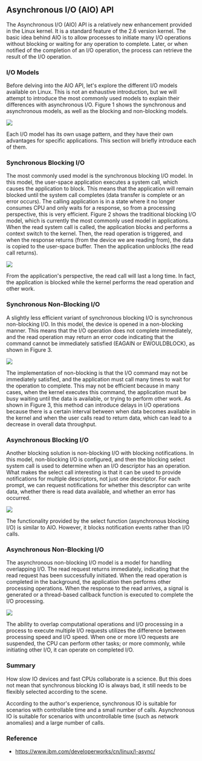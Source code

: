  
## Asynchronous I/O (AIO) API

The Asynchronous I/O (AIO) API is a relatively new enhancement provided in the Linux kernel. It is a standard feature of the 2.6 version kernel. The basic idea behind AIO is to allow processes to initiate many I/O operations without blocking or waiting for any operation to complete. Later, or when notified of the completion of an I/O operation, the process can retrieve the result of the I/O operation.

### I/O Models

Before delving into the AIO API, let's explore the different I/O models available on Linux. This is not an exhaustive introduction, but we will attempt to introduce the most commonly used models to explain their differences with asynchronous I/O. Figure 1 shows the synchronous and asynchronous models, as well as the blocking and non-blocking models.

![](figure1.gif)

Each I/O model has its own usage pattern, and they have their own advantages for specific applications. This section will briefly introduce each of them.

### Synchronous Blocking I/O

The most commonly used model is the synchronous blocking I/O model. In this model, the user-space application executes a system call, which causes the application to block. This means that the application will remain blocked until the system call completes (data transfer is complete or an error occurs). The calling application is in a state where it no longer consumes CPU and only waits for a response, so from a processing perspective, this is very efficient.
Figure 2 shows the traditional blocking I/O model, which is currently the most commonly used model in applications. When the read system call is called, the application blocks and performs a context switch to the kernel. Then, the read operation is triggered, and when the response returns (from the device we are reading from), the data is copied to the user-space buffer. Then the application unblocks (the read call returns).

![](figure2.gif)

From the application's perspective, the read call will last a long time. In fact, the application is blocked while the kernel performs the read operation and other work.

### Synchronous Non-Blocking I/O

A slightly less efficient variant of synchronous blocking I/O is synchronous non-blocking I/O. In this model, the device is opened in a non-blocking manner. This means that the I/O operation does not complete immediately, and the read operation may return an error code indicating that the command cannot be immediately satisfied (EAGAIN or EWOULDBLOCK), as shown in Figure 3.

![](figure3.gif)

The implementation of non-blocking is that the I/O command may not be immediately satisfied, and the application must call many times to wait for the operation to complete. This may not be efficient because in many cases, when the kernel executes this command, the application must be busy waiting until the data is available, or trying to perform other work. As shown in Figure 3, this method can introduce delays in I/O operations because there is a certain interval between when data becomes available in the kernel and when the user calls read to return data, which can lead to a decrease in overall data throughput.

### Asynchronous Blocking I/O

Another blocking solution is non-blocking I/O with blocking notifications. In this model, non-blocking I/O is configured, and then the blocking select system call is used to determine when an I/O descriptor has an operation. What makes the select call interesting is that it can be used to provide notifications for multiple descriptors, not just one descriptor. For each prompt, we can request notifications for whether this descriptor can write data, whether there is read data available, and whether an error has occurred.

![](figure4.gif)

The functionality provided by the select function (asynchronous blocking I/O) is similar to AIO. However, it blocks notification events rather than I/O calls.

### Asynchronous Non-Blocking I/O

The asynchronous non-blocking I/O model is a model for handling overlapping I/O. The read request returns immediately, indicating that the read request has been successfully initiated. When the read operation is completed in the background, the application then performs other processing operations. When the response to the read arrives, a signal is generated or a thread-based callback function is executed to complete the I/O processing.

![](figure5.gif)

The ability to overlap computational operations and I/O processing in a process to execute multiple I/O requests utilizes the difference between processing speed and I/O speed. When one or more I/O requests are suspended, the CPU can perform other tasks; or more commonly, while initiating other I/O, it can operate on completed I/O.

### Summary

How slow IO devices and fast CPUs collaborate is a science.
But this does not mean that synchronous blocking IO is always bad, it still needs to be flexibly selected according to the scene.

According to the author's experience, synchronous IO is suitable for scenarios with controllable time and a small number of calls.
Asynchronous IO is suitable for scenarios with uncontrollable time (such as network anomalies) and a large number of calls.

### Reference

- https://www.ibm.com/developerworks/cn/linux/l-async/

